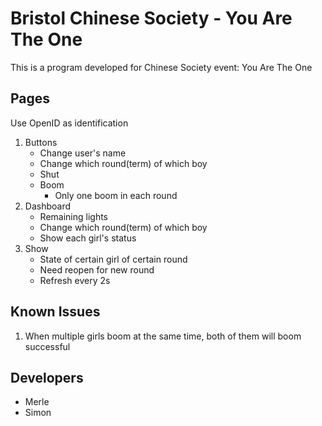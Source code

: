 # Bristol Chinese Society - You Are The One

This is a program developed for Chinese Society event: You Are The One

## Pages

Use OpenID as identification

1. Buttons
   * Change user's name
   * Change which round(term) of which boy
   * Shut
   * Boom
     * Only one boom in each round
2. Dashboard
   * Remaining lights
   * Change which round(term) of which boy
   * Show each girl's status
3. Show
   * State of certain girl of certain round
   * Need reopen for new round
   * Refresh every 2s

## Known Issues

1. When multiple girls boom at the same time, both of them will boom successful

## Developers

- Merle
- Simon

